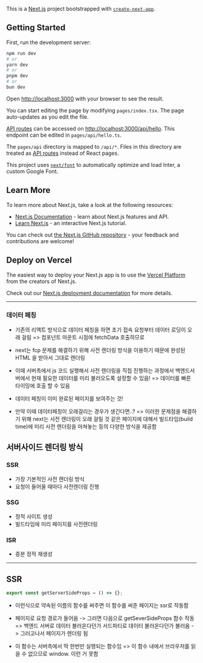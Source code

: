 This is a [Next.js](https://nextjs.org/) project bootstrapped with [`create-next-app`](https://github.com/vercel/next.js/tree/canary/packages/create-next-app).

## Getting Started

First, run the development server:

```bash
npm run dev
# or
yarn dev
# or
pnpm dev
# or
bun dev
```

Open [http://localhost:3000](http://localhost:3000) with your browser to see the result.

You can start editing the page by modifying `pages/index.tsx`. The page auto-updates as you edit the file.

[API routes](https://nextjs.org/docs/api-routes/introduction) can be accessed on [http://localhost:3000/api/hello](http://localhost:3000/api/hello). This endpoint can be edited in `pages/api/hello.ts`.

The `pages/api` directory is mapped to `/api/*`. Files in this directory are treated as [API routes](https://nextjs.org/docs/api-routes/introduction) instead of React pages.

This project uses [`next/font`](https://nextjs.org/docs/basic-features/font-optimization) to automatically optimize and load Inter, a custom Google Font.

## Learn More

To learn more about Next.js, take a look at the following resources:

- [Next.js Documentation](https://nextjs.org/docs) - learn about Next.js features and API.
- [Learn Next.js](https://nextjs.org/learn) - an interactive Next.js tutorial.

You can check out [the Next.js GitHub repository](https://github.com/vercel/next.js/) - your feedback and contributions are welcome!

## Deploy on Vercel

The easiest way to deploy your Next.js app is to use the [Vercel Platform](https://vercel.com/new?utm_medium=default-template&filter=next.js&utm_source=create-next-app&utm_campaign=create-next-app-readme) from the creators of Next.js.

Check out our [Next.js deployment documentation](https://nextjs.org/docs/deployment) for more details.

---

### 데이터 페칭

- 기존의 리액트 방식으로 데이터 페칭을 하면 초기 접속 요청부터 데이터 로딩이 오래 걸림
  => 컴포넌트 마운트 시점에 fetchData 호출하므로

- next는 fcp 문제를 해결하기 위해 사전 렌더링 방식을 이용하기 때문에 완성된 HTML 을 받아서 그대로 렌더링
- 이때 서버측에서 js 코드 실행해서 사전 렌더링을 직접 진행하는 과정에서 백엔드서버에서 현재 필요한 데이터를 미리 불러오도록 설정할 수 있음!
  => 데이터를 빠른 타이밍에 호출 할 수 있음

- 데이터 페칭이 이미 완료된 페이지를 보여주는 것!

- 만약 이때 데이터페칭이 오래걸리는 경우가 생긴다면..?
  => 이러한 문제점을 해결하기 위해 next는 사전 렌더링이 오래 걸릴 것 같은 페이지에 대해서 빌드타임(build time)에 미리 사전 렌더링을 마쳐놓는 등의 다양한 방식을 제공함

## 서버사이드 렌더링 방식

### SSR

- 가장 기본적인 사전 렌더링 방식
- 요청이 들어올 때마다 사전렌더링 진행

### SSG

- 정적 사이트 생성
- 빌드타임에 미리 페이지를 사전렌더링

### ISR

- 증분 정적 재생성

---

## SSR

```javaScript
export const getServerSideProps = () => {};
```

- 이런식으로 약속된 이름의 함수를 써주면 이 함수를 써준 페이지는 ssr로 작동함
- 페이지로 요청 경로가 들어옴 -> 그러면 다음으로 getSeverSideProps 함수 작동 => 백엔드 서버로 데이터 불러온다던가 서드파티로 데이터 불러온다던가 불러옴
  -> 그러고나서 페이지가 렌더링 됨

- 이 함수는 서버측에서 딱 한번만 실행되는 함수임 => 이 함수 내에서 브라우저를 읽을 수 없으므로 window. 이런 거 못함
